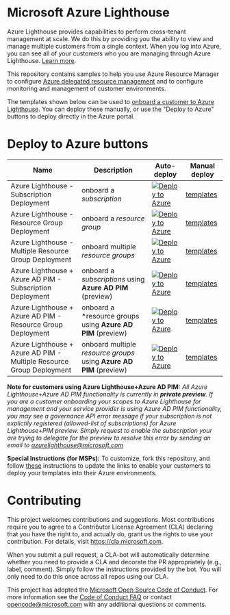 
# Microsoft Azure Lighthouse

Azure Lighthouse provides capabilities to perform cross-tenant management at scale.  We do this by providing you the ability to view and manage multiple customers from a single context. When you log into Azure, you can see all of your customers who you are managing through Azure Lighthouse. [Learn more](https://azure.com/lighthouse).

This repository contains samples to help you use Azure Resource Manager to configure [Azure delegated resource management](https://docs.microsoft.com/azure/lighthouse/concepts/azure-delegated-resource-management) and to configure monitoring and management of customer environments.

The templates shown below can be used to [onboard a customer to Azure Lighthouse](https://docs.microsoft.com/en-us/azure/lighthouse/how-to/onboard-customer). You can deploy these manually, or use the "Deploy to Azure" buttons to deploy directly in the Azure portal.
# Deploy to Azure buttons

Name | Description   | Auto-deploy   | Manual deploy |
-----| ------------- |--------------- |------- 
| Azure Lighthouse - Subscription Deployment |onboard a *subscription* | [![Deploy to Azure](https://aka.ms/deploytoazurebutton)](https://portal.azure.com/#create/Microsoft.Template/uri/https%3A%2F%2Fraw.githubusercontent.com%2FCldSmart%2FSmart-Lighthouse%2Fmain%2Ftemplates%2Fdelegated-resource-management%2FdelegatedResourceManagement.json) | [templates](https://github.com/CldSmart/Smart-Lighthouse/tree/main/templates/delegated-resource-management)
| Azure Lighthouse - Resource Group Deployment | onboard a *resource group* | [![Deploy to Azure](https://aka.ms/deploytoazurebutton)](https://portal.azure.com/#create/Microsoft.Template/uri/https%3A%2F%2Fraw.githubusercontent.com%2FCldSmart%2FSmart-Lighthouse%2Fmain%2Ftemplates%2Frg-delegated-resource-management%2FrgDelegatedResourceManagement.json) | [templates](https://github.com/CldSmart/Smart-Lighthouse/tree/main/templates/rg-delegated-resource-management)
| Azure Lighthouse - Multiple Resource Group Deployment | onboard multiple *resource groups* | [![Deploy to Azure](https://aka.ms/deploytoazurebutton)](https://portal.azure.com/#create/Microsoft.Template/uri/https%3A%2F%2Fraw.githubusercontent.com%2FCldSmart%2FSmart-Lighthouse%2Fmain%2Ftemplates%2Frg-delegated-resource-management%2FmultipleRgDelegatedResourceManagement.json) | [templates](https://github.com/CldSmart/Smart-Lighthouse/tree/main/templates/rg-delegated-resource-management)
| Azure Lighthouse + Azure AD PIM - Subscription Deployment  | onboard a *subscriptions* using **Azure AD PIM** (preview) | [![Deploy to Azure](https://aka.ms/deploytoazurebutton)](https://portal.azure.com/#create/Microsoft.Template/uri/https%3A%2F%2Fraw.githubusercontent.com%2FCldSmart%2FSmart-Lighthouse%2Fmain%2Ftemplates%2Fdelegated-resource-management-eligible-authorizations%2FdelegatedResourcemanagement-eligible-authorizations.json) | [templates](https://github.com/CldSmart/Smart-Lighthouse/tree/main/templates/delegated-resource-management-eligible-authorizations)
| Azure Lighthouse + Azure AD PIM - Resource Group Deployment | onboard a *resource groups using **Azure AD PIM** (preview) | [![Deploy to Azure](https://aka.ms/deploytoazurebutton)](https://portal.azure.com/#create/Microsoft.Template/uri/https%3A%2F%2Fraw.githubusercontent.com%2FCldSmart%2FSmart-Lighthouse%2Fmain%2Ftemplates%2Frg-delegatedResourceManagement-eligible-authorizations%2Frg-delegatedResourcemanagement-eligible-authorizations.json) | [templates](https://github.com/CldSmart/Smart-Lighthouse/tree/main/templates/rg-delegatedResourceManagement-eligible-authorizations)
| Azure Lighthouse + Azure AD PIM - Multiple Resource Group Deployment | onboard multiple *resource groups* using **Azure AD PIM** (preview) | [![Deploy to Azure](https://aka.ms/deploytoazurebutton)](https://portal.azure.com/#create/Microsoft.Template/uri/https%3A%2F%2Fraw.githubusercontent.com%2FCldSmart%2FSmart-Lighthouse%2Fmain%2Ftemplates%2Frg-delegatedResourceManagement-eligible-authorizations%2FmultipleRgDelegatedResourceManagement-eligible-authorizations.json) | [templates](https://github.com/CldSmart/Smart-Lighthouse/tree/main/templates/rg-delegatedResourceManagement-eligible-authorizations)

**Note for customers using Azure Lighthouse+Azure AD PIM:**  *All Azure Lighthouse+Azure AD PIM functionality is currently in **private preview**. If you are a customer onboarding your scopes to Azure Lighthouse for management and your service provider is using Azure AD PIM functionality, you may see a governance API error message if your subscription is not explictily registered (allowed-list of subscriptions) for Azure Lighthouse+PIM preview. Simply request to enable the subscription your are trying to delegate for the preview to resolve this error by sending an email to azurelighthouse@microsoft.com*

**Special Instructions (for MSPs):**
To customize, fork this repository, and follow [these](https://docs.microsoft.com/en-us/azure/azure-resource-manager/templates/deploy-to-azure-button) instructions to update the links to enable your customers to deploy your templates into their Azure environments.
# Contributing

This project welcomes contributions and suggestions.  Most contributions require you to agree to a
Contributor License Agreement (CLA) declaring that you have the right to, and actually do, grant us
the rights to use your contribution. For details, visit https://cla.microsoft.com.

When you submit a pull request, a CLA-bot will automatically determine whether you need to provide
a CLA and decorate the PR appropriately (e.g., label, comment). Simply follow the instructions
provided by the bot. You will only need to do this once across all repos using our CLA.

This project has adopted the [Microsoft Open Source Code of Conduct](https://opensource.microsoft.com/codeofconduct/).
For more information see the [Code of Conduct FAQ](https://opensource.microsoft.com/codeofconduct/faq/) or
contact [opencode@microsoft.com](mailto:opencode@microsoft.com) with any additional questions or comments.
